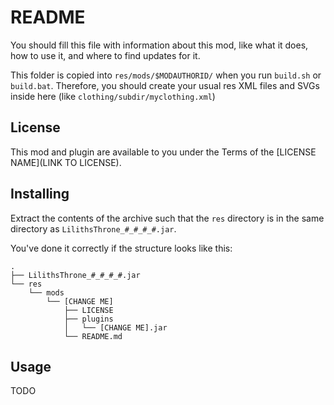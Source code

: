 # README

You should fill this file with information about this mod, like what it does, how to use it, and where to find updates for it.

This folder is copied into `res/mods/$MODAUTHORID/` when you run `build.sh` or `build.bat`.  Therefore, you should create your usual res XML files and SVGs inside here (like `clothing/subdir/myclothing.xml`)

## License

This mod and plugin are available to you under the Terms of the [LICENSE NAME](LINK TO LICENSE).

## Installing

Extract the contents of the archive such that the `res` directory is in the same directory as `LilithsThrone_#_#_#_#.jar`.

You've done it correctly if the structure looks like this:

<!-- This was made with the tree command in Linux. -->
```
.
├── LilithsThrone_#_#_#_#.jar
└── res
    └── mods
        └── [CHANGE ME]
            ├── LICENSE
            ├── plugins
            │   └── [CHANGE ME].jar
            └── README.md
```

## Usage

TODO